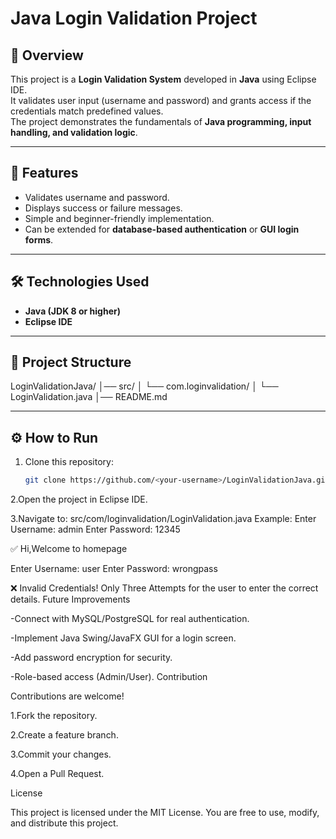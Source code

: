 # Java Login Validation Project

## 📌 Overview
This project is a **Login Validation System** developed in **Java** using Eclipse IDE.  
It validates user input (username and password) and grants access if the credentials match predefined values.  
The project demonstrates the fundamentals of **Java programming, input handling, and validation logic**.

---

## 🚀 Features
- Validates username and password.
- Displays success or failure messages.
- Simple and beginner-friendly implementation.
- Can be extended for **database-based authentication** or **GUI login forms**.

---

## 🛠️ Technologies Used
- **Java (JDK 8 or higher)**
- **Eclipse IDE**

---

## 📂 Project Structure
LoginValidationJava/
│── src/
│ └── com.loginvalidation/
│ └── LoginValidation.java
│── README.md

---

## ⚙️ How to Run
1. Clone this repository:
   ```bash
   git clone https://github.com/<your-username>/LoginValidationJava.git
2.Open the project in Eclipse IDE.

3.Navigate to:
src/com/loginvalidation/LoginValidation.java
Example:
Enter Username: admin
Enter Password: 12345

✅ Hi,Welcome to homepage

Enter Username: user
Enter Password: wrongpass

❌ Invalid Credentials!
Only Three Attempts for the user to enter the correct details.
Future Improvements

-Connect with MySQL/PostgreSQL for real authentication.

-Implement Java Swing/JavaFX GUI for a login screen.

-Add password encryption for security.

-Role-based access (Admin/User).
Contribution

Contributions are welcome!

1.Fork the repository.

2.Create a feature branch.

3.Commit your changes.

4.Open a Pull Request.

License

This project is licensed under the MIT License.
You are free to use, modify, and distribute this project.
